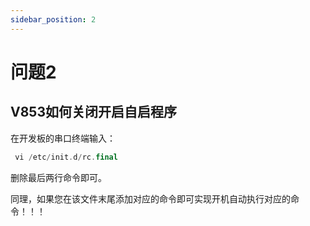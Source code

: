 ```yaml
---
sidebar_position: 2
---
```

# 问题2

## V853如何关闭开启自启程序

在开发板的串口终端输入：

```kotlin
 vi /etc/init.d/rc.final
```

删除最后两行命令即可。

同理，如果您在该文件末尾添加对应的命令即可实现开机自动执行对应的命令！！！